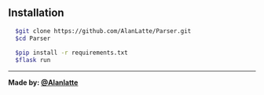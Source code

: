 ## Installation
```sh
  $git clone https://github.com/AlanLatte/Parser.git
  $cd Parser
  
  $pip install -r requirements.txt
  $flask run
```
---
__Made by: [@Alanlatte](https://t.me/Alanlatte/)__
